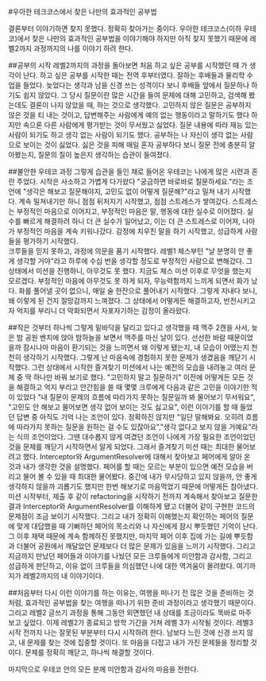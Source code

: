 #우아한 테크코스에서 찾은 나만의 효과적인 공부법

결론부터 이야기하면 찾지 못했다.
정확히 찾아가는 중이다.
우아한 테크코스(이하 우테코)에서 찾은 나만의 효과적인 공부법을 이야기해야 하지만
아직 찾지 못했기 때문에 레벨2까지 과정까지의 나를 이야기 하려 한다.

##공부의 시작
레벨2까지의 과정을 돌아보면 처음 하고 싶은 공부를 시작했던 때 가 생각이 난다.
하고 싶은 공부를 시작한 때는 전역 후부터였다.
잘하는 후배들과 물리학 수업을 들었다.
늦었다는 생각과 남을 신경 쓰는 성격이다 보니 후배들 앞에서 질문하나 하기도 쉽지 않았다.
그 당시 질문이란 많은 시간을 들여 문제에 대해 고민하고, 검색해 봤는데도 결론이 나지 않았을 때, 하는 것으로 생각했다.
고민하지 않은 질문은 공부하지 않은 것을 티 내는 것이고, 답변해주는 사람에게 예의 없는 행동이라고 말하기도 했다
하지만 속으론 다른 사람에게 평가받는 것이 무서웠고 싫었다.
질문 내용에 따라 재능 있는 사람이 되기도 하고 생각 없는 사람이 되기도 했다.
공부하는 나 자신이 생각 없는 사람으로 보이는 것이 싫었다.
싫은 것을 피해 매일 혼자 공부하다 보니 질문 전에 충분히 알아봤는지, 질문의 질이 높은지 생각하는 습관이 들여졌다.

##불안한 우테코 과정
그렇게 습관을 들인 채로 들어온 우테코는 나에게 많은 시련과 혼란 주었다.
시작은 사소하고 가볍게 다가왔다
"궁금하면 바로바로 질문하세요."라는 조언에
"생각은 해보고 질문해야지, 고민도 없이 어떻게 질문해?"라고 밀쳐 내기 시작했다.
계속 밀쳐내기만 하니 점점 뒤처지기 시작했고, 점점 스트레스가 쌓여갔다.
스트레스는 부정적인 마음으로 이어지고, 부정적인 마음은 말, 행동에 대한 실수로 이어졌다.
실수를 빠르게 해결하려 하니 더 큰 실수가 일어났고, 이는 더 큰 스트레스로 이어져, 나아가 부정적인 마음을 계속 키워나갔다.
감정에 치우친 말을 하기 시작했고, 성급하게 사람들을 평가하기 시작했다.  
크루들을 믿지 못하고, 과정에 의문을 품기 시작했다.
레벨1 체스부턴 "날 분명히 안 좋게 생각할 거야"라고 하루에 수십 번을 생각할 정도로 부정적인 사람으로 변해갔다.
그 상태에서 미션을 진행하니, 아무것도 못 했다.
지금도 체스 미션 이후로 무엇을 했는지 모르겠다.
부정적인 마음에 아무것도 못 하게 되자, 무능력함까지 느끼게 되면서 화가 났다.
화를 풀어낼 곳이 없으니, 매일 술 한잔으로 풀어내기 시작했다.
그렇게 지내다 보니, 왜 이렇게 된 건지 절망감까지 느껴졌다.
그 상태에서 어떻게든 해결하고자, 반전시키고자 억지를 부리니 더 악화되면서 자포자기하는 감정이 올라왔다.

##작은 것부터 하나씩
그렇게 밑바닥을 달리고 있다고 생각했을 때 맥주 2캔을 사서, 늦은 밤 공원 벤치에 앉아 밤하늘을 보면서 맥주를 마신 날이 있다.
선선한 바람 때문이었을까 잠시나마 마음이 환기되는 것을 느끼면서 왜 이렇게 됐는지, 내 모습이 어땠는지 천천히 생각하기 시작했다.
그렇게 난 마음속에 경험하지 못한 문제가 생겼음을 깨닫기 시작했다.
그런 상태에서 시작한 즐겨찾기 미션에서 나는 예전의 모습을 내려놓고 여러 문제 중 딱 하나만 바꿔 보기로 했다.
"고민하지 말고 질문하기"
이전에 어떻게든 모든 것을 해결하고 억지 부리고 안간힘을 쓸 때 몇몇 크루에게 다음과 같은 고민을 이야기한 적이 있었다
"내 질문이 문제의 흐름에 따라가지 못하는 질문일까 봐 물어보기 무서워요", "고민도 안 해보고 물어보면 생각 없어 보이는 것도 싫고요",
이런 이야기를 할 때 들었던 답변 중 아직도 기억 나는 조언이 있다.
정확하진 않지만 "일단 말해봐요. 오히려 흐름에 따라가지 못하는 질문을 원하는 걸 수도 있잖아요","생각 없다고 보지 않을 거예요"라는 식의 조언이었다. 
그땐 대수롭지 않게 여겼던 조언이 나에게 가장 필요한 조언이었던 것을 문제를 깨닫기 시작하면서 알게 되었다. 
그래서 즐겨찾기 미션 때는 최대한 물어보려고 했다.
Interceptor와 ArgumentResolver에 대해서 찾아보고 페어에게 알아 온 것과 내가 생각한 것을 설명했다.
페어를 할 때는 모르는 부분이 있으면 예전 모습을 버리고 물어 볼 수 있을 때 최대한 물어봤다.
중간에 내가 무시당하고 있지 않을까, 안 좋게 생각하지 않을까 괴롭기도 했지만 한번 해보기로 마음먹었기 때문에 어떻게든 참아냈다.
미션 시작부터, 제출 후 같이 refactoring을 시작하기 전까지 계속해서 찾아보고 질문한 결과 Interceptor와 ArgumentResolver를 이해하게 됐고 더불어 같이 구현한 코드의 문제점이 조금 보이기 시작했다.
그리고 내가 정확히 이해했는지 확인하는 페어의 질문에 맞게 대답했을 때 기뻐하던 페어의 목소리와 나 자신에게 잠시 뿌듯했던 기억이 난다.
그 이후 재택 때문에 계속 함께하진 못했지만, 마지막 페어 이후 집에 가는 길에 뿌듯함과 더불어 공원에서 깨달았던 문제보다 더 많은 문제가 있음을 느끼기 시작했다.
그리고 지금까지 만났던 페어들과 이야기를 나눴던 모든 크루들에게 미안함과 감사함, 그리고 성급하게 판단하고, 이유 없이 크루들을 의심했던 나에 대한 역겨움이 몰려왔다.
여기까지가 레벨2까지의 내 이야기이다.

##처음부터 다시
이런 이야기를 하는 이유는, 여행을 떠나기 전 많은 것을 준비하는 것처럼, 효과적인 공부법을 찾는 여행을 떠나기 위한 준비 과정이라고 생각했기 때문이다.
그리고 레벨2 글쓰기 과정을 통해 그동안 외면했던 내 상태를 조금이라도 똑바로 마주 보고 싶었다.
이제 레벨2가 종료되고 방학 기간을 거쳐 레벨 3가 시작될 것이다.
레벨3 시작 전까지 나는 잘못된 부분부터 다시 시작하려 한다.
남보다 느린 것에 신경 쓰지 않고, 내 문제를 찾는 것에 집중할 것이다.
또 마음을 다잡고 내가 가진 문제들을 정리할 것이다.
문제를 정확히 깨닫고, 하나씩 해결할 것이다.

마지막으로 우테코 안의 모든 분께 미안함과 감사의 마음을 전한다.